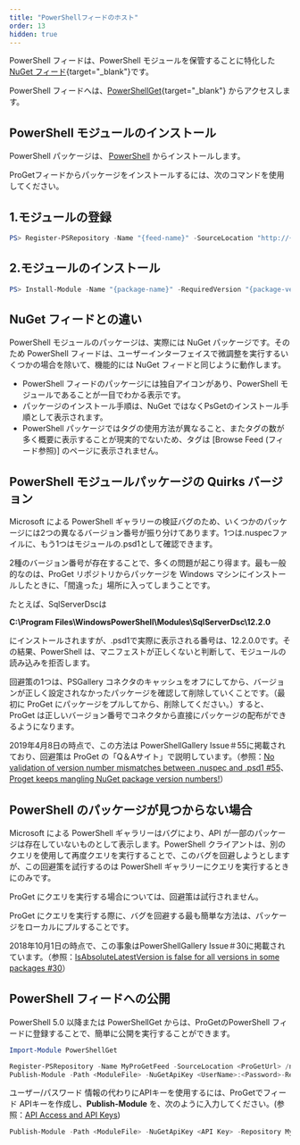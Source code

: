 ```yaml
---
title: "PowerShellフィードのホスト"
order: 13
hidden: true
---
```


PowerShell フィードは、PowerShell モジュールを保管することに特化した [NuGet フィード](/docs/inedo-日本語ヘルフ/proget-jp/フィートリホシトリの作成と管理/外部フィート/jp-proget-feed-nuget){target="_blank"}です。

PowerShell フィードへは、[PowerShellGet](/docs/inedo-日本語ヘルフ/proget-jp/フィートリホシトリの作成と管理/外部フィート/jp-proget-feed-powershell){target="_blank"} からアクセスします。

## PowerShell **モジュールのインストール**

PowerShell パッケージは、 [PowerShell](https://docs.microsoft.com/en-us/powershell/module/PowerShellGet/Install-Module) からインストールします。

ProGetフィードからパッケージをインストールするには、次のコマンドを使用してください。

## **1.モジュールの登録**

```powershell
PS> Register-PSRepository -Name "{feed-name}" -SourceLocation "http://{proget-server}/nuget/{feed-name}/"
```

## **2.モジュールのインストール**

```powershell
PS> Install-Module -Name "{package-name}" -RequiredVersion "{package-version}" -Repository "{feed-name}"
```

## **NuGet フィードとの違い**

PowerShell モジュールのパッケージは、実際には NuGet パッケージです。そのため PowerShell フィードは、ユーザーインターフェイスで微調整を実行するいくつかの場合を除いて、機能的には NuGet フィードと同じように動作します。

- PowerShell フィードのパッケージには独自アイコンがあり、PowerShell モジュールであることが一目でわかる表示です。
- パッケージのインストール手順は、NuGet ではなくPsGetのインストール手順として表示されます。
- PowerShell パッケージではタグの使用方法が異なること、またタグの数が多く概要に表示することが現実的でないため、タグは [Browse Feed (フィード参照)] のページに表示されません。

## **PowerShell モジュールパッケージの Quirks バージョン**

Microsoft による PowerShell ギャラリーの検証バグのため、いくつかのパッケージには2つの異なるバージョン番号が振り分けてあります。1つは.nuspecファイルに、もう1つはモジュールの.psd1として確認できます。

2種のバージョン番号が存在することで、多くの問題が起こり得ます。最も一般的なのは、ProGet リポジトリからパッケージを Windows マシンにインストールしたときに、「間違った」場所に入ってしまうことです。

たとえば、SqlServerDscは

**C:\Program Files\WindowsPowerShell\Modules\SqlServerDsc\12.2.0**

にインストールされますが、.psd1で実際に表示される番号は、12.2.0.0です。その結果、PowerShell は、マニフェストが正しくないと判断して、モジュールの読み込みを拒否します。

回避策の1つは、PSGallery コネクタのキャッシュをオフにしてから、バージョンが正しく設定されなかったパッケージを確認して削除していくことです。（最初に ProGet にパッケージをプルしてから、削除してください。）すると、ProGet は正しいバージョン番号でコネクタから直接にパッケージの配布ができるようになります。

2019年4月8日の時点で、この方法は PowerShellGallery Issue＃55に掲載されており、回避策は ProGet の「Q＆Aサイト」で説明しています。（参照：[No validation of version number mismatches between .nuspec and .psd1 #55](https://github.com/PowerShell/PowerShellGallery/issues/55)、[Proget keeps mangling NuGet package version numbers!](https://forums.inedo.com/topic/2643/proget-keeps-mangling-nuget-package-version-numbers)）

## PowerShell のパッケージが見つからない場合

Microsoft による PowerShell ギャラリーはバグにより、API が一部のパッケージは存在していないものとして表示します。PowerShell クライアントは、別のクエリを使用して再度クエリを実行することで、このバグを回避しようとしますが、この回避策を試行するのは PowerShell ギャラリーにクエリを実行するときにのみです。

ProGet にクエリを実行する場合については、回避策は試行されません。

ProGet にクエリを実行する際に、バグを回避する最も簡単な方法は、パッケージをローカルにプルすることです。

2018年10月1日の時点で、この事象はPowerShellGallery Issue＃30に掲載されています。（参照：[IsAbsoluteLatestVersion is false for all versions in some packages #30](https://github.com/PowerShell/PowerShellGallery/issues/30)）

## **PowerShell フィードへの公開**

PowerShell 5.0 以降または PowerShellGet からは、ProGetのPowerShell フィードに登録することで、簡単に公開を実行することができます。

```powershell
Import-Module PowerShellGet

Register-PSRepository -Name MyProGetFeed -SourceLocation <ProGetUrl> /nuget/<FeedName>/ -PublishLocation <ProGetUrl>/nuget/<FeedName>/
Publish-Module -Path <ModuleFile> -NuGetApiKey <UserName>:<Password>-Repository MyProGetFeed
```

ユーザー/パスワード 情報の代わりにAPIキーを使用するには、ProGetでフィード APIキーを作成し、**Publish-Module** を、次のように入力してください。(参照：[API Access and API Keys](/docs/proget/reference-api/proget-apikeys))

```powershell
Publish-Module -Path <ModuleFile> -NuGetApiKey <API Key> -Repository MyProGetFeed
```